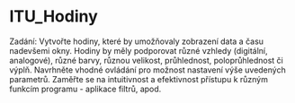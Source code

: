 # ITU_Hodiny

Zadání:
Vytvořte hodiny, které by umožňovaly zobrazení
data a času nadevšemi okny. Hodiny by měly
podporovat různé vzhledy (digitální, analogové),
různé barvy, různou velikost, průhlednost,
poloprůhlednost či výplň. Navrhněte vhodné
ovládání pro možnost nastavení výše uvedených
parametrů. Zaměřte se na intuitivnost a efektivnost
přístupu k různým funkcím programu - aplikace
filtrů, apod.